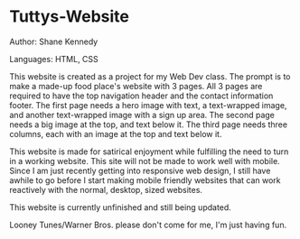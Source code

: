 # Tuttys-Website

Author: Shane Kennedy

Languages: HTML, CSS

This website is created as a project for my Web Dev class. The prompt is to make a made-up food place's website with 3 pages. All 3 pages are required to have the top navigation header and the contact information footer. The first page needs a hero image with text, a text-wrapped image, and another text-wrapped image with a sign up area. The second page needs a big image at the top, and text below it. The third page needs three columns, each with an image at the top and text below it.

This website is made for satirical enjoyment while fulfilling the need to turn in a working website. This site will not be made to work well with mobile. Since I am just recently getting into responsive web design, I still have awhile to go before I start making mobile friendly websites that can work reactively with the normal, desktop, sized websites.

This website is currently unfinished and still being updated.

Looney Tunes/Warner Bros. please don't come for me, I'm just having fun.
